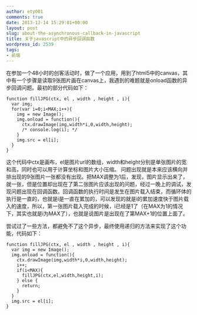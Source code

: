 ```yaml
---
author: ety001
comments: true
date: 2013-12-14 15:29:01+00:00
layout: post
slug: about-the-asynchronous-callback-in-javascript
title: 关于javascript中的异步回调函数
wordpress_id: 2539
tags:
- 前端
---
```


在参加一个48小时的创客活动时，做了一个应用，用到了html5中的canvas，其中有一个步骤是读取9张图片画在canvas上，我遇到的难题就是onload函数的异步回调问题。最初的部分代码如下：

```
function fillJPG(ctx, el , width , height , i){
  var img;
  for(var i=0;i<MAX;i++){
    img = new Image();
    img.onload = function(){
      ctx.drawImage(img,width*i,0,width,height);
      /* console.log(i); */
    }
    img.src = el[i];
  }
}
```

这个代码中ctx是画布，el是图片url的数组，width和height分别是单张图片的宽和高，同时也可以用于计算坐标和图片大小压缩。
问题出现就是本来应该横向并排出现的9张图片一张都没有出现。把MAX调整为1后，发现，图片显示出来了，就一张，但是位置却出现在了第二张图片应该出现的问题，经过一晚上的调试，发现问题出现在回调函数。回调函数的执行时间是发生在图片载入结束，而循环体的执行是一直的，也就是i是一直在累加的，可以发现的就是i的累加速度快于图片载入的速度，所以，第一张图片载入完成的时候，i已经是1了（在MAX为1的情况下，其实也就是i为MAX了），也就是说图片是出现在了第MAX+1的位置上面了。

尝试过了一些方法，都避免不了这个异步，最终使用递归的方法来实现了这个功能，代码如下：

```
function fillJPG(ctx, el , width , height , i){
  var img = new Image();
  img.onload = function(){
    ctx.drawImage(img,width*i,0,width,height);
    i++;
    if(i<MAX){
      fillJPG(ctx,el,width,height,i);
    } else {
      return;
    }
  }
  img.src = el[i];
}
```
